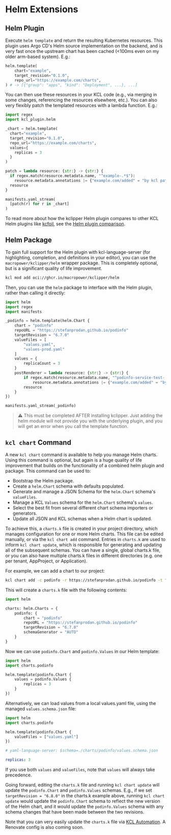 # Helm Extensions

## Helm Plugin

Execute `helm template` and return the resulting Kubernetes resources. This plugin uses Argo CD's Helm source implementation on the backend, and is very fast once the upstream chart has been cached (<100ms even on my older arm-based system). E.g.:

```py
helm.template(
    chart="example",
    target_revision="0.1.0",
    repo_url="https://example.com/charts",
) # -> [{"group": "apps", "kind": "Deployment", ...}, ...]
```

You can then use these resources in your KCL code (e.g., via merging in some changes, referencing the resources elsewhere, etc.). You can also very flexibly patch the templated resources with a lambda function. E.g.:

```py
import regex
import kcl_plugin.helm

_chart = helm.template(
  chart="example",
  target_revision="0.1.0",
  repo_url="https://example.com/charts",
  values={
    replicas = 3
  }
)

patch = lambda resource: {str:} -> {str:} {
  if regex.match(resource.metadata.name, "^example-.*$"):
    resource.metadata.annotations |= {"example.com/added" = "by kcl patch"}
  resource
}

manifests.yaml_stream(
  [patch(r) for r in _chart]
)
```

To read more about how the kclipper Helm plugin compares to other KCL Helm plugins like [kcfoil](https://github.com/cakehappens/kcfoil), see the [Helm plugin comparison](docs/helm_plugin_comparison.md).

## Helm Package

To gain full support for the Helm plugin with kcl-language-server (for highlighting, completion, and definitions in your editor), you can use the `macropower/kclipper/helm` wrapper package. This is completely optional, but is a significant quality of life improvement.

```sh
kcl mod add oci://ghcr.io/macropower/kclipper/helm
```

Then, you can use the `helm` package to interface with the Helm plugin, rather than calling it directly:

```py
import helm
import regex
import manifests

_podinfo = helm.template(helm.Chart {
    chart = "podinfo"
    repoURL = "https://stefanprodan.github.io/podinfo"
    targetRevision = "6.7.0"
    valueFiles = [
        "values.yaml",
        "values-prod.yaml"
    ]
    values = {
        replicaCount = 3
    }
    postRenderer = lambda resource: {str:} -> {str:} {
        if regex.match(resource.metadata.name, "^podinfo-service-test-.*$"):
            resource.metadata.annotations |= {"example.com/added" = "by kcl patch"}
        resource
    }
})

manifests.yaml_stream(_podinfo)
```

> :warning: This must be completed AFTER installing kclipper. Just adding the helm module will not provide you with the underlying plugin, and you will get an error when you call the template function.

## `kcl chart` Command

A new `kcl chart` command is available to help you manage Helm charts. Using this command is optional, but again is a huge quality of life improvement that builds on the functionality of a combined helm plugin and package. This command can be used to:

- Bootstrap the Helm package.
- Create a `helm.Chart` schema with defaults populated.
- Generate and manage a JSON Schema for the `helm.Chart` schema's `valueFiles`.
- Manage a KCL `Values` schema for the `helm.Chart` schema's `values`.
- Select the best fit from several different chart schema importers or generators.
- Update all JSON and KCL schemas when a Helm chart is updated.

To achieve this, a `charts.k` file is created in your project directory, which manages configuration for one or more Helm charts. This file can be edited manually, or via the `kcl chart add` command. Entries in `charts.k` are used to inform `kcl chart update`, which is responsible for generating and updating all of the subsequent schemas. You can have a single, global charts.k file, or you can also have multiple charts.k files in different directories (e.g. one per tenant, AppProject, or Application).

For example, we can add a chart to our project:

```bash
kcl chart add -c podinfo -r https://stefanprodan.github.io/podinfo -t "6.7.0"
```

This will create a `charts.k` file with the following contents:

```py
import helm

charts: helm.Charts = {
    podinfo: {
        chart = "podinfo"
        repoURL = "https://stefanprodan.github.io/podinfo"
        targetRevision = "6.7.0"
        schemaGenerator = "AUTO"
    }
}
```

Now we can use `podinfo.Chart` and `podinfo.Values` in our Helm template:

```py
import helm
import charts.podinfo

helm.template(podinfo.Chart {
    values = podinfo.Values {
        replicas = 3
    }
})
```

Alternatively, we can load values from a local values.yaml file, using the managed `values.schema.json` file:

```py
import helm
import charts.podinfo

helm.template(podinfo.Chart {
    valueFiles = ["values.yaml"]
})
```

```yaml
# yaml-language-server: $schema=./charts/podinfo/values.schema.json

replicas: 3
```

If you use both `values` and `valueFiles`, note that `values` will always take precedence.

Going forward, editing the `charts.k` file and running `kcl chart update` will update the `podinfo.Chart` and `podinfo.Values` schemas. E.g., if we set `targetRevision = "6.8.0"` in the charts.k example above, running `kcl chart update` would update the `podinfo.Chart` schema to reflect the new version of the Helm chart, and it would update the `podinfo.Values` schema with any schema changes that have been made between the two revisions.

Note that you can very easily update the `charts.k` file via [KCL Automation](https://www.kcl-lang.io/docs/user_docs/guides/automation). A Renovate config is also coming soon.
